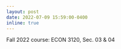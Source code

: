 ```yaml
---
layout: post
date: 2022-07-09 15:59:00-0400
inline: true
---
```


Fall 2022 course: ECON 3120, Sec. 03 & 04
